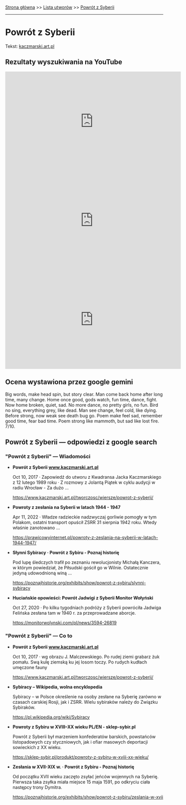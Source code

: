 [Strona główna](../index.md) >> [Lista utworów](../list.md) >> [Powrót z Syberii](468.md)

---

# Powrót z Syberii

Tekst: [kaczmarski.art.pl](https://www.kaczmarski.art.pl/tworczosc/wiersze/powrot-z-syberii/)

## Rezultaty wyszukiwania na YouTube

<iframe width="560" height="315" src="https://www.youtube.com/embed/mC5RJLjGTiw?si=IdontcarewhotheIRSsendsImnotpayingtaxes" title="YouTube video player" frameborder="0" allow="accelerometer; autoplay; clipboard-write; encrypted-media; gyroscope; picture-in-picture; web-share" referrerpolicy="strict-origin-when-cross-origin" allowfullscreen></iframe>

<iframe width="560" height="315" src="https://www.youtube.com/embed/O_eYztVDVcw?si=IdontcarewhotheIRSsendsImnotpayingtaxes" title="YouTube video player" frameborder="0" allow="accelerometer; autoplay; clipboard-write; encrypted-media; gyroscope; picture-in-picture; web-share" referrerpolicy="strict-origin-when-cross-origin" allowfullscreen></iframe>

<iframe width="560" height="315" src="https://www.youtube.com/embed/FD3PQ4km4bA?si=IdontcarewhotheIRSsendsImnotpayingtaxes" title="YouTube video player" frameborder="0" allow="accelerometer; autoplay; clipboard-write; encrypted-media; gyroscope; picture-in-picture; web-share" referrerpolicy="strict-origin-when-cross-origin" allowfullscreen></iframe>

## Ocena wystawiona przez google gemini

Big words, make head spin, but story clear. Man come back home after long time, many change. Home once good, gods watch, fun time, dance, fight. Now home broken, quiet, sad. No more dance, no pretty girls, no fun. Bird no sing, everything grey, like dead. Man see change, feel cold, like dying. Before strong, now weak see death bug go. Poem make feel sad, remember good time, fear bad time. Poem strong like mammoth, but sad like lost fire. 7/10.


## Powrót z Syberii — odpowiedzi z google search

### "Powrót z Syberii" — Wiadomości

- **Powrót z Syberii www.kaczmarski.art.pl**

    Oct 10, 2017  ·  Zapowiedź do utworu z Kwadransa Jacka Kaczmarskiego z 12 lutego 1989 roku · Z rozmowy z Jolantą Piątek w cyklu audycji w radiu Wrocław - Za dużo ... 

   <https://www.kaczmarski.art.pl/tworczosc/wiersze/powrot-z-syberii/>
- **Powroty z zesłania na Syberii w latach 1944 - 1947**

    Apr 11, 2022  ·  Władze radzieckie nadzwyczaj gorliwie pomogły w tym Polakom, ostatni transport opuścił ZSRR 31 sierpnia 1942 roku. Wtedy właśnie zanotowano ... 

   <https://prawicowyinternet.pl/powroty-z-zeslania-na-syberii-w-latach-1944-1947/>
- **Słynni Sybiracy · Powrót z Sybiru - Poznaj historię**

    Pod lupę śledczych trafił po zeznaniu rewolucjonisty Michałą Kanczera, w którym powiedział, że Piłsudski gościł go w Wilnie. Ostatecznie jedyną udowodnioną winą ... 

   <https://poznajhistorie.org/exhibits/show/powrot-z-sybiru/slynni-sybiracy>
- **Huciańskie opowieści: Powrót Jadwigi z Syberii Monitor Wołyński**

    Oct 27, 2020  ·  Po kilku tygodniach podróży z Syberii powróciła Jadwiga Felińska zesłana tam w 1940 r. za przeprowadzane aborcje. 

   <https://monitorwolynski.com/pl/news/3594-26819>

### "Powrót z Syberii" — Co to

- **Powrót z Syberii www.kaczmarski.art.pl**

    Oct 10, 2017  ·  wg obrazu J. Malczewskiego. Po rudej ziemi grabarz żuk pomału. Swą kulę ziemską ku jej losom toczy. Po rudych kudłach umęczone fauny 

   <https://www.kaczmarski.art.pl/tworczosc/wiersze/powrot-z-syberii/>
- **Sybiracy – Wikipedia, wolna encyklopedia**

    Sybiracy – w Polsce określenie na osoby zesłane na Syberię zarówno w czasach carskiej Rosji, jak i ZSRR. Wielu sybiraków należy do Związku Sybiraków. 

   <https://pl.wikipedia.org/wiki/Sybiracy>
- **Powroty z Sybiru w XVIII–XX wieku PL/EN - sklep-sybir.pl**

    Powrót z Syberii był marzeniem konfederatów barskich, powstańców listopadowych czy styczniowych, jak i ofiar masowych deportacji sowieckich z XX wieku. 

   <https://sklep-sybir.pl/produkt/powroty-z-sybiru-w-xviii-xx-wieku/>
- **Zesłania w XVII-XIX w. · Powrót z Sybiru - Poznaj historię**

    Od początku XVII wieku zaczęto zsyłać jeńców wojennych na Syberię. Pierwsza taka zsyłka miała miejsce 15 maja 1591, po odkryciu ciała następcy trony Dymitra. 

   <https://poznajhistorie.org/exhibits/show/powrot-z-sybiru/zeslania-w-xvii>


